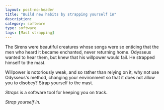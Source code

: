 ```yaml
---
layout: post-no-header
title: "Build new habits by strapping yourself in"
description:
category: software
type: software
tags: [Mast strapping]
---
```


The Sirens were beautiful creatures whose songs were so enticing that the men who heard it became enchanted, never returning home. Odysseus wanted to hear them, but knew that his willpower would fail. He strapped himself to the mast.

Willpower is notoriously weak, and so rather than relying on it, why not use Odysseus's method, changing your environment so that it does not allow you to disobey? Strap yourself to the mast.

*Straps* is a software tool for keeping you on track.

*Strap yourself in.*
